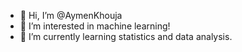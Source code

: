 - 👋 Hi, I’m @AymenKhouja
- 👀 I’m interested in machine learning!
- 🌱 I’m currently learning statistics and data analysis.


<!---
AymenKhouja/AymenKhouja is a ✨ special ✨ repository because its `README.md` (this file) appears on your GitHub profile.
You can click the Preview link to take a look at your changes.
--->
